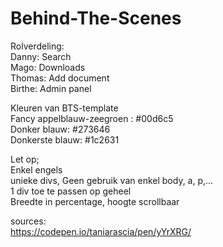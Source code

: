 # Behind-The-Scenes

Rolverdeling: <br>
  Danny: Search <br>
  Mago: Downloads <br>
  Thomas: Add document <br>
  Birthe: Admin panel <br>
  
  Kleuren van BTS-template<br>
  Fancy appelblauw-zeegroen : #00d6c5<br>
  Donker blauw: #273646<br>
  Donkerste blauw: #1c2631<br>
  
Let op; <br>
  Enkel engels <br>
  unieke divs, Geen gebruik van enkel body, a, p,...  <br>
  1 div toe te passen op geheel <br>
  Breedte in percentage, hoogte scrollbaar <br>

sources: <br>
  https://codepen.io/taniarascia/pen/yYrXRG/ <br>
